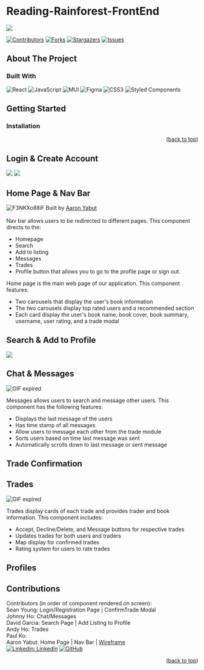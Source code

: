 # Reading-Rainforest-FrontEnd

<!-- Improved compatibility of back to top link: See: https://github.com/othneildrew/Best-README-Template/pull/73 -->

<a name="readme-top"></a>
<a href="https://github.com/Blue-Ocean-Slytherin/Reading-Rainforest-FrontEnd/">
<img src="https://contrib.rocks/image?repo=Blue-Ocean-Slytherin/Reading-Rainforest-FrontEnd" />
</a>

<!-- PROJECT SHIELDS -->
<!--
*** I'm using markdown "reference style" links for readability.
*** Reference links are enclosed in brackets [ ] instead of parentheses ( ).
*** See the bottom of this document for the declaration of the reference variables
*** for contributors-url, forks-url, etc. This is an optional, concise syntax you may use.
*** https://www.markdownguide.org/basic-syntax/#reference-style-links
-->

[![Contributors][contributors-shield]][contributors-url]
[![Forks][forks-shield]][forks-url]
[![Stargazers][stars-shield]][stars-url]
[![Issues][issues-shield]][issues-url]

<!-- PROJECT LOGO -->

<!-- ABOUT THE PROJECT -->

## About The Project

### Built With

![React](https://img.shields.io/badge/react-%2320232a.svg?style=for-the-badge&logo=react&logoColor=%2361DAFB) ![JavaScript](https://img.shields.io/badge/javascript-%23323330.svg?style=for-the-badge&logo=javascript&logoColor=%23F7DF1E) ![MUI](https://img.shields.io/badge/MUI-%230081CB.svg?style=for-the-badge&logo=mui&logoColor=white) ![Figma](https://img.shields.io/badge/figma-%23F24E1E.svg?style=for-the-badge&logo=figma&logoColor=white) ![CSS3](https://img.shields.io/badge/css3-%231572B6.svg?style=for-the-badge&logo=css3&logoColor=white) ![Styled Components](https://img.shields.io/badge/styled--components-DB7093?style=for-the-badge&logo=styled-components&logoColor=white)

<!-- GETTING STARTED -->

## Getting Started

### Installation

<p align="right">(<a href="#readme-top">back to top</a>)</p>

<!-- Login & Create Account -->

## Login & Create Account
<img src='https://i.ibb.co/bv1GbcX/Screen-Shot-2022-10-08-at-3-36-05-PM.png'></img>
<img src='https://i.ibb.co/jH7xFS8/Screen-Shot-2022-10-08-at-3-36-20-PM.png'></img>

<!-- Home Page & Nav Bar -->

## Home Page & Nav Bar
![F3NKXo88iF](https://user-images.githubusercontent.com/85593147/195161074-67c2a670-1921-49d8-b39b-9b177d456358.gif)
Built by <a href=https://github.com/Aaronyabut>Aaron Yabut</a> </br></br>
Nav bar allows users to be redirected to different pages. This component directs to the:
  * Homepage
  * Search
  * Add to listing
  * Messages
  * Trades
  * Profile button that allows you to go to the profile page or sign out.

Home page is the main web page of our application. This component features:
  * Two carousels that display the user's book information
  * The two carousels display top rated users and a recommended section
  * Each card display the user's book name, book cover, book summary, username, user rating, and a trade modal

<!-- Search & Add to Profile -->

## Search & Add to Profile
![](https://media.giphy.com/media/wBGK9HuZPj8pWUrUEB/giphy.gif)
<!-- Chat & Messages -->

## Chat & Messages
![GIF expired](http://g.recordit.co/WioltM9okS.gif)

Messages allows users to search and message other users. This component has the following features:
  * Displays the last message of the users
  * Has time stamp of all messages 
  * Allow users to message each other from the trade module
  * Sorts users based on time last message was sent
  * Automatically scrolls down to last message or sent message
  

<!-- Trade Confirmation -->

## Trade Confirmation

<!-- Trades -->

## Trades
![GIF expired](http://g.recordit.co/VlbOOsbdMW.gif)

Trades display cards of each trade and provides trader and book information. This component includes:
  * Accept, Decline/Delete, and Message buttons for respective trades
  * Updates trades for both users and traders
  * Map display for confirmed trades
  * Rating system for users to rate trades

<!-- Profiles -->

## Profiles

<!-- CONTRIBUTING -->

## Contributions

Contributors (in order of component rendered on screen):
<br />
Sean Young: Login/Registration Page | ConfirmTrade Modal
<br />
Johnny Ho: Chat/Messages
<br />
David Garcia: Search Page | Add Listing to Profile
<br />
Andy Ho: Trades
<br />
Paul Ko:
<br />
Aaron Yabut: Home Page | Nav Bar | [Wireframe](https://www.figma.com/file/g2egkRoDKicfV6UQP1D2OT/Reading-Rainforest?node-id=0%3A1)
<br />
[![Linkedin: LinkedIn](https://img.shields.io/badge/linkedin-%230077B5.svg?style=for-the-badge&logo=linkedin&logoColor=white&link=https://www.linkedin.com/in/aaron-yabut/)](https://www.linkedin.com/in/aaron-yabut/)
[![GitHub](https://img.shields.io/badge/github-%23121011.svg?style=for-the-badge&logo=github&logoColor=white&link=https://github.com/Aaronyabut)](https://github.com/Aaronyabut) 


<p align="right">(<a href="#readme-top">back to top</a>)</p>

<!-- MARKDOWN LINKS & IMAGES -->
<!-- https://www.markdownguide.org/basic-syntax/#reference-style-links -->

[contributors-shield]: https://img.shields.io/github/contributors/Blue-Ocean-Slytherin/Reading-Rainforest-FrontEnd.svg?style=for-the-badge
[contributors-url]: https://github.com/Blue-Ocean-Slytherin/Reading-Rainforest-FrontEnd/graphs/contributors
[forks-shield]: https://img.shields.io/github/forks/Blue-Ocean-Slytherin/Reading-Rainforest-FrontEnd.svg?style=for-the-badge
[forks-url]: https://github.com/github_username/repo_name/network/members
[stars-shield]: https://img.shields.io/github/stars/Blue-Ocean-Slytherin/Reading-Rainforest-FrontEnd.svg?style=for-the-badge
[stars-url]: https://github.com/Blue-Ocean-Slytherin/Reading-Rainforest-FrontEnd/stargazers
[issues-shield]: https://img.shields.io/github/issues/Blue-Ocean-Slytherin/Reading-Rainforest-FrontEnd.svg?style=for-the-badge
[issues-url]: https://github.com/Blue-Ocean-Slytherin/Reading-Rainforest-FrontEnd/issues
[license-shield]: https://img.shields.io/github/license/Blue-Ocean-Slytherin/Reading-Rainforest-FrontEnd.svg?style=for-the-badge
[license-url]: https://github.com/github_username/repo_name/blob/master/LICENSE.txt
[linkedin-shield]: https://img.shields.io/badge/-LinkedIn-black.svg?style=for-the-badge&logo=linkedin&colorB=555
[linkedin-url]: https://linkedin.com/in/linkedin_username
[product-screenshot]: images/screenshot.PNG
[next.js]: https://img.shields.io/badge/next.js-000000?style=for-the-badge&logo=nextdotjs&logoColor=white
[next-url]: https://nextjs.org/
[react.js]: https://img.shields.io/badge/React-20232A?style=for-the-badge&logo=react&logoColor=61DAFB
[react-url]: https://reactjs.org/
[vue.js]: https://img.shields.io/badge/Vue.js-35495E?style=for-the-badge&logo=vuedotjs&logoColor=4FC08D
[vue-url]: https://vuejs.org/
[angular.io]: https://img.shields.io/badge/Angular-DD0031?style=for-the-badge&logo=angular&logoColor=white
[angular-url]: https://angular.io/
[svelte.dev]: https://img.shields.io/badge/Svelte-4A4A55?style=for-the-badge&logo=svelte&logoColor=FF3E00
[svelte-url]: https://svelte.dev/
[laravel.com]: https://img.shields.io/badge/Laravel-FF2D20?style=for-the-badge&logo=laravel&logoColor=white
[laravel-url]: https://laravel.com
[bootstrap.com]: https://img.shields.io/badge/Bootstrap-563D7C?style=for-the-badge&logo=bootstrap&logoColor=white
[bootstrap-url]: https://getbootstrap.com
[jquery.com]: https://img.shields.io/badge/jQuery-0769AD?style=for-the-badge&logo=jquery&logoColor=white
[jquery-url]: https://jquery.com
